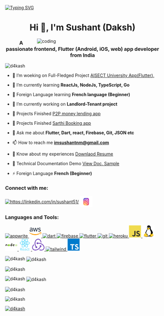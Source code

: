 [![Typing SVG](https://readme-typing-svg.herokuapp.com?font=Fira+Code&pause=1000&width=435&lines=Hi+there!+It's+been+a+while+%F0%9F%91%8B%F0%9F%8F%BB)](https://git.io/typing-svg)

<h1 align="center">Hi 👋, I'm Sushant (Daksh)</h1>
<img align="right" alt="coding" width="400" src="https://raw.githubusercontent.com/TheDudeThatCode/TheDudeThatCode/master/Assets/Developer.gif">
<h3 align="center">A passionate frontend, Flutter (Android, iOS, web) app developer from India</h3>

<p align="left"> <img src="https://komarev.com/ghpvc/?username=d4kash&label=Profile%20views&color=0e75b6&style=flat" alt="d4kash" /> </p>

- 🔭 I’m woeking on Full-Fledged Project [AISECT University App(Flutter),](https://github.com/d4kash/aisect_user)

- 🌱 I’m currently learning **ReactJs, NodeJs, TypeScript, Go**
   
- 🌱 Foreign Language learning **French language (Beginner)**

- 🔭 I’m currently working on **Landlord-Tenant project**

- 🔭 Projects Finished [P2P money lending app](https://subhras.co/login)
  
- 🔭 Projects Finished [Sarthi Booking app](https://play.google.com/store/apps/details?id=com.drs.manzil)

- 💬 Ask me about **Flutter, Dart, react, Firebase, Git, JSON etc**

- 📫 How to reach me **imsushantnm@gmail.com**

- 📄 Know about my experiences [Downlaod Resume](https://drive.google.com/file/d/1XvPLaFnAq8vEsVmOuHlYtViTzxvUGUEb/view?usp=drive_link)

- 📄 Technical Documentation Demo [View Doc. Sample](https://dakshjha.slite.page/p/H_FCUK650rIssE/Technical-documentation)

- ⚡ Foreign Language **French (Beginner)**

<h3 align="left">Connect with me:</h3>
<p align="left">
<a href="https://linkedin.com/in/sushant51/" target="blank"><img align="center" src="https://raw.githubusercontent.com/rahuldkjain/github-profile-readme-generator/master/src/images/icons/Social/linked-in-alt.svg" alt="https://linkedin.com/in/sushant51/" height="30" width="40" /></a>
<a href="https://instagram.com/daksh_jhaa?igshid=ZDdkNTZiNTM=" target="blank"><img align="center" src="https://raw.githubusercontent.com/d4kash/d4kash/8f4607d20767b2a1dbb460c3cfa079bd4049b06c/Instagram-Logo.wine.svg" alt="https://instagram.com/daksh_jhaa?igshid=ZDdkNTZiNTM=" height="35" width="40" /></a>
</p>


<h3 align="left">Languages and Tools:</h3>
<p align="left"> <a href="https://appwrite.io" target="_blank" rel="noreferrer"> <img src="https://www.vectorlogo.zone/logos/appwriteio/appwriteio-icon.svg" alt="appwrite" width="40" height="40"/> </a> <a href="https://aws.amazon.com" target="_blank" rel="noreferrer"> <img src="https://raw.githubusercontent.com/devicons/devicon/master/icons/amazonwebservices/amazonwebservices-original-wordmark.svg" alt="aws" width="40" height="40"/> </a> <a href="https://dart.dev" target="_blank" rel="noreferrer"> <img src="https://www.vectorlogo.zone/logos/dartlang/dartlang-icon.svg" alt="dart" width="40" height="40"/> </a> <a href="https://firebase.google.com/" target="_blank" rel="noreferrer"> <img src="https://www.vectorlogo.zone/logos/firebase/firebase-icon.svg" alt="firebase" width="40" height="40"/> </a> <a href="https://flutter.dev" target="_blank" rel="noreferrer"> <img src="https://www.vectorlogo.zone/logos/flutterio/flutterio-icon.svg" alt="flutter" width="40" height="40"/> </a> <a href="https://git-scm.com/" target="_blank" rel="noreferrer"> <img src="https://www.vectorlogo.zone/logos/git-scm/git-scm-icon.svg" alt="git" width="40" height="40"/> </a> <a href="https://heroku.com" target="_blank" rel="noreferrer"> <img src="https://www.vectorlogo.zone/logos/heroku/heroku-icon.svg" alt="heroku" width="40" height="40"/> </a> <a href="https://developer.mozilla.org/en-US/docs/Web/JavaScript" target="_blank" rel="noreferrer"> <img src="https://raw.githubusercontent.com/devicons/devicon/master/icons/javascript/javascript-original.svg" alt="javascript" width="40" height="40"/> </a> <a href="https://www.linux.org/" target="_blank" rel="noreferrer"> <img src="https://raw.githubusercontent.com/devicons/devicon/master/icons/linux/linux-original.svg" alt="linux" width="40" height="40"/> </a> <a href="https://nodejs.org" target="_blank" rel="noreferrer"> <img src="https://raw.githubusercontent.com/devicons/devicon/master/icons/nodejs/nodejs-original-wordmark.svg" alt="nodejs" width="40" height="40"/> </a> <a href="https://reactjs.org/" target="_blank" rel="noreferrer"> <img src="https://raw.githubusercontent.com/devicons/devicon/master/icons/react/react-original-wordmark.svg" alt="react" width="40" height="40"/> </a> <a href="https://redux.js.org" target="_blank" rel="noreferrer"> <img src="https://raw.githubusercontent.com/devicons/devicon/master/icons/redux/redux-original.svg" alt="redux" width="40" height="40"/> </a> <a href="https://tailwindcss.com/" target="_blank" rel="noreferrer"> <img src="https://www.vectorlogo.zone/logos/tailwindcss/tailwindcss-icon.svg" alt="tailwind" width="40" height="40"/> </a> <a href="https://www.typescriptlang.org/" target="_blank" rel="noreferrer"> <img src="https://raw.githubusercontent.com/devicons/devicon/master/icons/typescript/typescript-original.svg" alt="typescript" width="40" height="40"/> </a> </p>

<p><img align="left" src="https://github-readme-stats.vercel.app/api/top-langs?username=d4kash&show_icons=true&locale=en&layout=compact" alt="d4kash" /></p>

<p>&nbsp;<img align="center" src="https://github-readme-stats.vercel.app/api?username=d4kash&show_icons=true&locale=en" alt="d4kash" /></p>

<p><img align="center" src="https://github-readme-streak-stats.herokuapp.com/?user=d4kash&" alt="d4kash" /></p>

<p><img align="left" src="https://github-readme-stats.vercel.app/api/top-langs?username=d4kash&show_icons=true&theme=dark&locale=en&layout=compact" alt="d4kash" /></p>

<p>&nbsp;<img align="center" src="https://github-readme-stats.vercel.app/api?username=d4kash&show_icons=true&locale=en" alt="d4kash" /></p>

<p><img align="center" src="https://github-readme-streak-stats.herokuapp.com/?user=d4kash&" alt="d4kash" /></p>


<p align="left"> <img src="https://komarev.com/ghpvc/?username=d4kash&label=Profile%20views&color=0e75b6&style=flat" alt="d4kash" /> </p>

<p align="left"> <a href="https://github.com/ryo-ma/github-profile-trophy"><img src="https://github-profile-trophy.vercel.app/?username=d4kash" alt="d4kash" /></a> </p>
